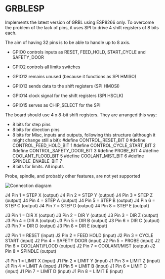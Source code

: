 # GRBLESP

Implements the latest version of GRBL using ESP8266 only. To overcome the problem of the lack of pins, 
it uses SPI to drive 4 shift registers of 8 bits each.

The aim of having 32 pins is to be able to handle up to 8 axis.

- GPIO0 controls inputs as RESET, FEED_HOLD, START_CYCLE and SAFETY_DOOR

- GPIO2 controls all limits switches

- GPIO12 remains unused (because it functions as SPI HMISO)

- GPIO13 sends data to the shift registers (SPI HMOSI) 

- GPIO14 clock signal for the shift registers (SPI HSCLK)

- GPIO15 serves as CHIP_SELECT for the SPI 

The board should use 4 x 8-bit shift registers. They are arranged this way:
- 8 bits for step pins
- 8 bits for direction pins
- 8 bits for Misc, inputs and outputs, following this structure (although it might change still a bit):
  #define CONTROL_RESET_BIT         0
  #define CONTROL_FEED_HOLD_BIT     1
  #define CONTROL_CYCLE_START_BIT   2
  #define CONTROL_SAFETY_DOOR_BIT   3
  #define PROBE_BIT               4 
  #define COOLANT_FLOOD_BIT   5
  #define COOLANT_MIST_BIT    6
  #define SPINDLE_ENABLE_BIT    7
- 8 bits for limits. All inputs

Probe, spindle, and probably other features, are not yet supported

![Connection diagram](https://github.com/gcobos/grblesp/blob/master/schemas/spi-connection_schem.png)

J4 Pin 1 = STEP X (output)
J4 Pin 2 = STEP Y (output)
J4 Pin 3 = STEP Z (output)
J4 Pin 4 = STEP A (output)
J4 Pin 5 = STEP B (output)
J4 Pin 6 = STEP C (output)
J4 Pin 7 = STEP D (output)
J4 Pin 8 = STEP E (output)

J3 Pin 1 = DIR X (output)
J3 Pin 2 = DIR Y (output)
J3 Pin 3 = DIR Z (output)
J3 Pin 4 = DIR A (output)
J3 Pin 5 = DIR B (output)
J3 Pin 6 = DIR C (output)
J3 Pin 7 = DIR D (output)
J3 Pin 8 = DIR E (output)

J2 Pin 1 = RESET (input)
J2 Pin 2 = FEED HOLD (input)
J2 Pin 3 = CYCLE START (input)
J2 Pin 4 = SAFETY DOOR (input)
J2 Pin 5 = PROBE (input)
J2 Pin 6 = COOLANT/FLOOD (output)
J2 Pin 7 = COOLANT/MIST (output)
J2 Pin 8 = SPINDLE (output)

J1 Pin 1 = LIMIT X (input)
J1 Pin 2 = LIMIT Y (input)
J1 Pin 3 = LIMIT Z (input)
J1 Pin 4 = LIMIT A (input)
J1 Pin 5 = LIMIT B (input)
J1 Pin 6 = LIMIT C (input)
J1 Pin 7 = LIMIT D (input)
J1 Pin 8 = LIMIT E (input)
